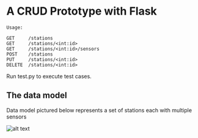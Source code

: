 # A CRUD Prototype with Flask

    Usage:
    
    GET     /stations
    GET     /stations/<int:id>
    GET     /stations/<int:id>/sensors
    POST    /stations
    PUT     /stations/<int:id>
    DELETE  /stations/<int:id>
    
Run test.py to execute test cases.

## The data model
Data model pictured below represents a set of stations each with multiple sensors

![alt text](https://raw.githubusercontent.com/tarmazdi/radapi/master/docs/dbmodel.PNG)
